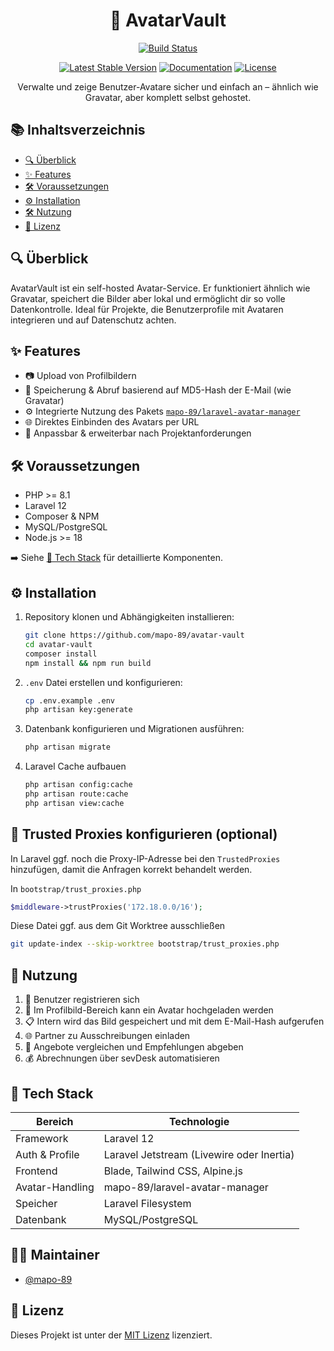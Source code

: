 <h1 align="center"> 👥 AvatarVault</h1>

<div align="center">

[![Build Status](https://github.com/mapo-89/avatar-vault/workflows/tests/badge.svg)](https://github.com/mapo-89/avatar-vault/actions)
<!--[![Total Downloads](https://img.shields.io/packagist/dt/laravel/framework)](https://packagist.org/packages/laravel/framework)-->
[![Latest Stable Version](https://img.shields.io/github/v/release/mapo-89/avatar-vault)](https://github.com/mapo-89/avatar-vault)
[![Documentation](https://img.shields.io/badge/docs-online-blue)](https://github.com/mapo-89/avatar-vault)
[![License](https://img.shields.io/badge/license-MIT-green)](LICENSE)

</div>

<p align="center">
    Verwalte und zeige Benutzer-Avatare sicher und einfach an – ähnlich wie Gravatar, aber komplett selbst gehostet.
</p>

## 📚 Inhaltsverzeichnis

- [🔍 Überblick](#-überblick)
- [✨ Features](#-features)
- [🛠️ Voraussetzungen](#-voraussetzungen)
- [⚙️ Installation](#-installation)
- [🛠️ Nutzung](#-nutzung)
- [📄 Lizenz](#-lizenz)

## 🔍 Überblick

AvatarVault ist ein self-hosted Avatar-Service. Er funktioniert ähnlich wie Gravatar, speichert die Bilder aber lokal und ermöglicht dir so volle Datenkontrolle. Ideal für Projekte, die Benutzerprofile mit Avataren integrieren und auf Datenschutz achten.


## ✨ Features

- 📷 Upload von Profilbildern
- 🔐 Speicherung & Abruf basierend auf MD5-Hash der E-Mail (wie Gravatar)
- ⚙️ Integrierte Nutzung des Pakets [`mapo-89/laravel-avatar-manager`](https://github.com/mapo-89/laravel-avatar-manager)
- 🌐 Direktes Einbinden des Avatars per URL
- 🧰 Anpassbar & erweiterbar nach Projektanforderungen


## 🛠️ Voraussetzungen

- PHP >= 8.1
- Laravel 12
- Composer & NPM
- MySQL/PostgreSQL
- Node.js >= 18

➡️ Siehe [🧰 Tech Stack](#-tech-stack) für detaillierte Komponenten.

## ⚙️ Installation

1. Repository klonen und Abhängigkeiten installieren:

   ```bash
   git clone https://github.com/mapo-89/avatar-vault
   cd avatar-vault
   composer install
   npm install && npm run build
   ```

2. `.env` Datei erstellen und konfigurieren:

    ```bash
    cp .env.example .env
    php artisan key:generate
    ```

3. Datenbank konfigurieren und Migrationen ausführen:

    ```bash
    php artisan migrate
    ```
4. Laravel Cache aufbauen

    ```bash
    php artisan config:cache
    php artisan route:cache
    php artisan view:cache
    ```
## 🚨 Trusted Proxies konfigurieren (optional)

In Laravel ggf. noch die Proxy-IP-Adresse bei den `TrustedProxies` hinzufügen, damit die Anfragen korrekt behandelt werden.

In `bootstrap/trust_proxies.php`

```php
$middleware->trustProxies('172.18.0.0/16');
```

Diese Datei ggf. aus dem Git Worktree ausschließen

```bash
git update-index --skip-worktree bootstrap/trust_proxies.php
```

## 🚀 Nutzung

1. 📇 Benutzer registrieren sich
2. 📅 Im Profilbild-Bereich kann ein Avatar hochgeladen werden
3. 📋 Intern wird das Bild gespeichert und mit dem E-Mail-Hash aufgerufen
4. 🌐 Partner zu Ausschreibungen einladen
5. 🔎 Angebote vergleichen und Empfehlungen abgeben
6. 💰 Abrechnungen über sevDesk automatisieren

## 🧰 Tech Stack

| Bereich        | Technologie                              |
|----------------|-------------------------------------------|
| Framework      | Laravel 12                                |
| Auth & Profile | Laravel Jetstream (Livewire oder Inertia) |
| Frontend       | Blade, Tailwind CSS, Alpine.js            |
| Avatar-Handling| mapo-89/laravel-avatar-manager            |
| Speicher       | Laravel Filesystem                        |
| Datenbank      | MySQL/PostgreSQL                          |

## 🧑‍💻 Maintainer

- [@mapo-89](https://github.com/mapo-89)


## 📄 Lizenz

Dieses Projekt ist unter der [MIT Lizenz](LICENSE) lizenziert.

